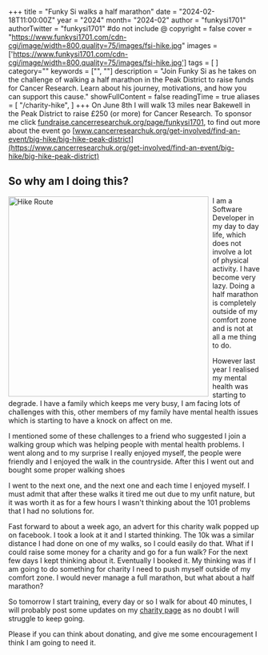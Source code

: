 +++
title = "Funky Si walks a half marathon"
date = "2024-02-18T11:00:00Z"
year = "2024"
month= "2024-02"
author = "funkysi1701"
authorTwitter = "funkysi1701" #do not include @
copyright = false
cover = "https://www.funkysi1701.com/cdn-cgi/image/width=800,quality=75/images/fsi-hike.jpg"
images =['https://www.funkysi1701.com/cdn-cgi/image/width=800,quality=75/images/fsi-hike.jpg']
tags = [ ]
category=""
keywords = ["", ""]
description = "Join Funky Si as he takes on the challenge of walking a half marathon in the Peak District to raise funds for Cancer Research. Learn about his journey, motivations, and how you can support this cause."
showFullContent = false
readingTime = true
aliases = [
    "/charity-hike",
]
+++
On June 8th I will walk 13 miles near Bakewell in the Peak District to raise £250 (or more) for Cancer Research. To sponsor me click [fundraise.cancerresearchuk.org/page/funkysi1701](https://fundraise.cancerresearchuk.org/page/funkysi1701), to find out more about the event go [www.cancerresearchuk.org/get-involved/find-an-event/big-hike/big-hike-peak-district](https://www.cancerresearchuk.org/get-involved/find-an-event/big-hike/big-hike-peak-district)

## So why am I doing this? ##

<img src="https://www.funkysi1701.com/cdn-cgi/image/width=800,quality=75/images/fsi-hike-route.png" alt="Hike Route" width="400px" style="float:left;padding-right:8px" />
I am a Software Developer in my day to day life, which does not involve a lot of physical activity. I have become very lazy. Doing a half marathon is completely outside of my comfort zone and is not at all a me thing to do.

However last year I realised my mental health was starting to degrade. I have a family which keeps me very busy, I am facing lots of challenges with this, other members of my family have mental health issues which is starting to have a knock on affect on me.

I mentioned some of these challenges to a friend who suggested I join a walking group which was helping people with mental health problems. I went along and to my surprise I really enjoyed myself, the people were friendly and I enjoyed the walk in the countryside. After this I went out and bought some proper walking shoes

I went to the next one, and the next one and each time I enjoyed myself. I must admit that after these walks it tired me out due to my unfit nature, but it was worth it as for a few hours I wasn't thinking about the 101 problems that I had no solutions for.

Fast forward to about a week ago, an advert for this charity walk popped up on facebook. I took a look at it and I started thinking. The 10k was a similar distance I had done on one of my walks, so I could easily do that. What if I could raise some money for a charity and go for a fun walk? For the next few days I kept thinking about it. Eventually I booked it. My thinking was if I am going to do something for charity I need to push myself outside of my comfort zone. I would never manage a full marathon, but what about a half marathon?

So tomorrow I start training, every day or so I walk for about 40 minutes, I will probably post some updates on my [charity page](https://fundraise.cancerresearchuk.org/page/funkysi1701) as no doubt I will struggle to keep going.

Please if you can think about donating, and give me some encouragement I think I am going to need it.
